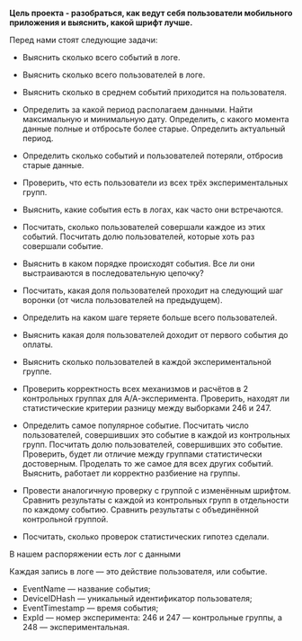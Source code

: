 **Цель проекта - разобраться, как ведут себя пользователи мобильного приложения и выяснить, какой шрифт лучше.**

Перед нами стоят следующие задачи:

- Выяснить сколько всего событий в логе.
- Выяснить сколько всего пользователей в логе.
- Выяснить сколько в среднем событий приходится на пользователя.
- Определить за какой период располагаем данными. Найти максимальную и минимальную дату. Определить, с какого момента данные полные и отбросьте более старые. Определить актуальный период.
- Определить сколько событий и пользователей потеряли, отбросив старые данные.
- Проверить, что есть пользователи из всех трёх экспериментальных групп.

- Выяснить, какие события есть в логах, как часто они встречаются.
- Посчитать, сколько пользователей совершали каждое из этих событий. Посчитать долю пользователей, которые хоть раз совершали событие.
- Выяснить в каком порядке происходят события. Все ли они выстраиваются в последовательную цепочку? 
- Посчитать, какая доля пользователей проходит на следующий шаг воронки (от числа пользователей на предыдущем). 
- Определить на каком шаге теряете больше всего пользователей.
- Выяснить какая доля пользователей доходит от первого события до оплаты.

- Выяснить сколько пользователей в каждой экспериментальной группе.
- Проверить корректность всех механизмов и расчётов в 2 контрольных группах для А/А-эксперимента. Проверить, находят ли статистические критерии разницу между выборками 246 и 247.
- Определить самое популярное событие. Посчитать число пользователей, совершивших это событие в каждой из контрольных групп. Посчитать долю пользователей, совершивших это событие. Проверить, будет ли отличие между группами статистически достоверным. Проделать то же самое для всех других событий. Выяснить, работает ли корректно разбиение на группы.
- Провести аналогичную проверку с группой с изменённым шрифтом. Сравнить результаты с каждой из контрольных групп в отдельности по каждому событию. Сравнить результаты с объединённой контрольной группой.
- Посчитать, сколько проверок статистических гипотез сделали. 

В нашем распоряжении есть лог с данными

Каждая запись в логе — это действие пользователя, или событие.
- EventName — название события;
- DeviceIDHash — уникальный идентификатор пользователя;
- EventTimestamp — время события;
- ExpId — номер эксперимента: 246 и 247 — контрольные группы, а 248 — экспериментальная.
